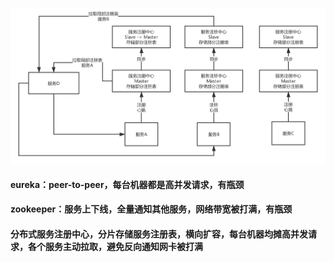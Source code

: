 
![分布式注册中心](images/registration-center-optimize.png)
#### eureka：peer-to-peer，每台机器都是高并发请求，有瓶颈
#### zookeeper：服务上下线，全量通知其他服务，网络带宽被打满，有瓶颈

#### 分布式服务注册中心，分片存储服务注册表，横向扩容，每台机器均摊高并发请求，各个服务主动拉取，避免反向通知网卡被打满
